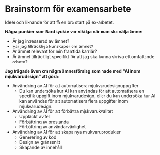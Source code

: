 # Brainstorm för examensarbete
Ideér och liknande för att få en bra start på ex-arbetet. 

**Några punkter som Bard tyckte var viktiga när man ska välja ämne:**
- Är jag intresserad av ämnet?
- Har jag tillräckliga kunskaper om ämnet?
- Är ämnet relevant för min framtida karriär?
- Är ämnet tillräckligt specifikt för att jag ska kunna skriva ett omfattande arbete?

**Jag frågade även om några ämnesförslag som hade med "AI inom mjukvarudesign" att göra:**
- Användning av AI för att automatisera mjukvarudesignuppgifter
  - Du kan undersöka hur AI kan användas för att automatisera en specifik uppgift inom mjukvarudesign,
    eller du kan undersöka hur AI kan användas för att automatisera flera uppgifter inom mjukvarudesign.
- Användning av AI för att förbättra mjukvarukvalitet
  - Upptäckt av fel
  - Förbättring av prestanda
  - Förbättring av användarvänlighet
- Användning av AI för att skapa nya mjukvaruprodukter
  - Generering av kod
  - Design av gränssnitt
  - Skapande av innehåll 
